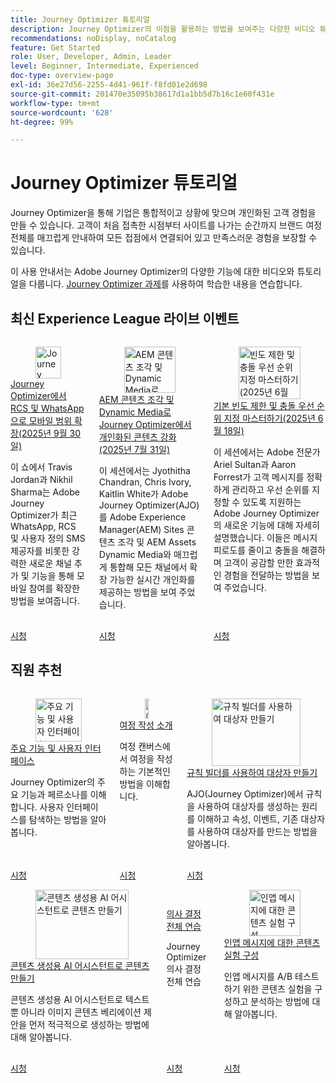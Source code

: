 ```yaml
---
title: Journey Optimizer 튜토리얼
description: Journey Optimizer의 이점을 활용하는 방법을 보여주는 다양한 비디오 튜토리얼이 있습니다.
recommendations: noDisplay, noCatalog
feature: Get Started
role: User, Developer, Admin, Leader
level: Beginner, Intermediate, Experienced
doc-type: overview-page
exl-id: 36e27d56-2255-4d41-961f-f8fd01e2d698
source-git-commit: 201470e35095b38617d1a1bb5d7b16c1e60f431e
workflow-type: tm+mt
source-wordcount: '628'
ht-degree: 99%

---
```



# Journey Optimizer 튜토리얼

Journey Optimizer을 통해 기업은 통합적이고 상황에 맞으며 개인화된 고객 경험을 만들 수 있습니다. 고객이 처음 접촉한 시점부터 사이트를 나가는 순간까지 브랜드 여정 전체를 매끄럽게 안내하여 모든 접점에서 연결되어 있고 만족스러운 경험을 보장할 수 있습니다.

이 사용 안내서는 Adobe Journey Optimizer의 다양한 기능에 대한 비디오와 튜토리얼을 다룹니다. [Journey Optimizer 과제](https://experienceleague.adobe.com/ko/docs/journey-optimizer-learn/challenges/introduction-and-prerequisites)를 사용하여 학습한 내용을 연습합니다.

<div id="recs-overview-body-1"></div>
<div id="recs-overview-body-2"></div>
<div id="recs-overview-body-3"></div>
<div id="recs-overview-body-4"></div>
<div id="recs-overview-body-5"></div>
<div id="recs-overview-body-6"></div>



## 최신 Experience League 라이브 이벤트

<!-- CARDS
* https://experienceleague.adobe.com/ko/docs/events/experience-league-live-recordings/episodes/exl-live-episode-09-30-25
    {title = Expand your mobile reach with RCS and WhatsApp in Journey Optimizer (September 30th 2025)}
    {description = IN this show Travis Jordan and Nikhil Sharma demonstrate how Adobe Journey Optimizer has recently expanded mobile engagement with powerful new channel additions and functionality, including WhatsApp, RCS, and Custom SMS Provider.}
* https://experienceleague.adobe.com/ko/docs/events/experience-league-live-recordings/episodes/exl-live-episode-07-31-25
    {title = Fueling Personalized Content in Journey Optimizer with AEM Content Fragments and Dynamic Media (July 31 2025)}
    {description = In this session, Jyothitha Chandran, Chris Ivory, and Kaitlin White showcased how Adobe Journey Optimizer (AJO) integrates seamlessly with Adobe Experience Manager (AEM) Sites Content Fragments and AEM Assets Dynamic Media to deliver scalable, real-time personalization across every channel.}
* https://experienceleague.adobe.com/ko/docs/events/experience-league-live-recordings/episodes/exl-live-episode-06-18-25
  {title = Master Frequency Capping & Conflict Prioritization (June 18, 2025)}
  {description = In this session, Adobe experts Ariel Sultan and Aaron Forrest dove into new features in Adobe Journey Optimizer to help you govern and prioritize customer messages with precision. They showed how to reduce messaging fatigue, resolve conflicts, and deliver impactful experiences that resonate. }
-->
<!-- START CARDS HTML - DO NOT MODIFY BY HAND -->
<div class="columns">
    <div class="column is-half-tablet is-half-desktop is-one-third-widescreen" aria-label="Expand your mobile reach with RCS and WhatsApp in Journey Optimizer (September 30th 2025)">
        <div class="card" style="height: 100%; display: flex; flex-direction: column; height: 100%;">
            <div class="card-image">
                <figure class="image x-is-16by9">
                    <a href="https://experienceleague.adobe.com/ko/docs/events/experience-league-live-recordings/episodes/exl-live-episode-09-30-25" title="Journey Optimizer에서 RCS 및 WhatsApp으로 모바일 범위 확장(2025년 9월 30일)" target="_blank" rel="referrer">
                        <img class="is-bordered-r-small" src="https://video.tv.adobe.com/v/3475370/?format=jpeg&nocache=1759529951745" alt="Journey Optimizer에서 RCS 및 WhatsApp으로 모바일 범위 확장(2025년 9월 30일)"
                             style="width: 100%; aspect-ratio: 16 / 9; object-fit: cover; overflow: hidden; display: block; margin: auto;">
                    </a>
                </figure>
            </div>
            <div class="card-content is-padded-small" style="display: flex; flex-direction: column; flex-grow: 1; justify-content: space-between;">
                <div class="top-card-content">
                    <p class="headline is-size-6 has-text-weight-bold">
                        <a href="https://experienceleague.adobe.com/ko/docs/events/experience-league-live-recordings/episodes/exl-live-episode-09-30-25" target="_blank" rel="referrer" title="Journey Optimizer에서 RCS 및 WhatsApp으로 모바일 범위 확장(2025년 9월 30일)">Journey Optimizer에서 RCS 및 WhatsApp으로 모바일 범위 확장(2025년 9월 30일)</a>
                    </p>
                    <p class="is-size-6">이 쇼에서 Travis Jordan과 Nikhil Sharma는 Adobe Journey Optimizer가 최근 WhatsApp, RCS 및 사용자 정의 SMS 제공자를 비롯한 강력한 새로운 채널 추가 및 기능을 통해 모바일 참여를 확장한 방법을 보여줍니다.</p>
                </div>
                <a href="https://experienceleague.adobe.com/ko/docs/events/experience-league-live-recordings/episodes/exl-live-episode-09-30-25" target="_blank" rel="referrer" class="spectrum-Button spectrum-Button--outline spectrum-Button--primary spectrum-Button--sizeM" style="align-self: flex-start; margin-top: 1rem;">
                    <span class="spectrum-Button-label has-no-wrap has-text-weight-bold">시청</span>
                </a>
            </div>
        </div>
    </div>
    <div class="column is-half-tablet is-half-desktop is-one-third-widescreen" aria-label="Fueling Personalized Content in Journey Optimizer with AEM Content Fragments and Dynamic Media (July 31 2025)">
        <div class="card" style="height: 100%; display: flex; flex-direction: column; height: 100%;">
            <div class="card-image">
                <figure class="image x-is-16by9">
                    <a href="https://experienceleague.adobe.com/ko/docs/events/experience-league-live-recordings/episodes/exl-live-episode-07-31-25" title="AEM 콘텐츠 조각 및 Dynamic Media로 Journey Optimizer에서 개인화된 콘텐츠 강화(2025년 7월 31일)" target="_blank" rel="referrer">
                        <img class="is-bordered-r-small" src="https://video.tv.adobe.com/v/3470355/?format=jpeg&nocache=1759529951721" alt="AEM 콘텐츠 조각 및 Dynamic Media로 Journey Optimizer에서 개인화된 콘텐츠 강화(2025년 7월 31일)"
                             style="width: 100%; aspect-ratio: 16 / 9; object-fit: cover; overflow: hidden; display: block; margin: auto;">
                    </a>
                </figure>
            </div>
            <div class="card-content is-padded-small" style="display: flex; flex-direction: column; flex-grow: 1; justify-content: space-between;">
                <div class="top-card-content">
                    <p class="headline is-size-6 has-text-weight-bold">
                        <a href="https://experienceleague.adobe.com/ko/docs/events/experience-league-live-recordings/episodes/exl-live-episode-07-31-25" target="_blank" rel="referrer" title="AEM 콘텐츠 조각 및 Dynamic Media로 Journey Optimizer에서 개인화된 콘텐츠 강화(2025년 7월 31일)">AEM 콘텐츠 조각 및 Dynamic Media로 Journey Optimizer에서 개인화된 콘텐츠 강화(2025년 7월 31일)</a>
                    </p>
                    <p class="is-size-6">이 세션에서는 Jyothitha Chandran, Chris Ivory, Kaitlin White가 Adobe Journey Optimizer(AJO)를 Adobe Experience Manager(AEM) Sites 콘텐츠 조각 및 AEM Assets Dynamic Media와 매끄럽게 통합해 모든 채널에서 확장 가능한 실시간 개인화를 제공하는 방법을 보여 주었습니다.</p>
                </div>
                <a href="https://experienceleague.adobe.com/ko/docs/events/experience-league-live-recordings/episodes/exl-live-episode-07-31-25" target="_blank" rel="referrer" class="spectrum-Button spectrum-Button--outline spectrum-Button--primary spectrum-Button--sizeM" style="align-self: flex-start; margin-top: 1rem;">
                    <span class="spectrum-Button-label has-no-wrap has-text-weight-bold">시청</span>
                </a>
            </div>
        </div>
    </div>
    <div class="column is-half-tablet is-half-desktop is-one-third-widescreen" aria-label="Master Frequency Capping & Conflict Prioritization (June 18, 2025)">
        <div class="card" style="height: 100%; display: flex; flex-direction: column; height: 100%;">
            <div class="card-image">
                <figure class="image x-is-16by9">
                    <a href="https://experienceleague.adobe.com/ko/docs/events/experience-league-live-recordings/episodes/exl-live-episode-06-18-25" title="빈도 제한 및 충돌 우선 순위 지정 마스터하기(2025년 6월 18일)" target="_blank" rel="referrer">
                        <img class="is-bordered-r-small" src="https://video.tv.adobe.com/v/3464052/?format=jpeg&nocache=1759529951755" alt="빈도 제한 및 충돌 우선 순위 지정 마스터하기(2025년 6월 18일)"
                             style="width: 100%; aspect-ratio: 16 / 9; object-fit: cover; overflow: hidden; display: block; margin: auto;">
                    </a>
                </figure>
            </div>
            <div class="card-content is-padded-small" style="display: flex; flex-direction: column; flex-grow: 1; justify-content: space-between;">
                <div class="top-card-content">
                    <p class="headline is-size-6 has-text-weight-bold">
                        <a href="https://experienceleague.adobe.com/ko/docs/events/experience-league-live-recordings/episodes/exl-live-episode-06-18-25" target="_blank" rel="referrer" title="빈도 제한 및 충돌 우선 순위 지정 마스터하기(2025년 6월 18일)">기본 빈도 제한 및 충돌 우선 순위 지정 마스터하기(2025년 6월 18일)</a>
                    </p>
                    <p class="is-size-6">이 세션에서는 Adobe 전문가 Ariel Sultan과 Aaron Forrest가 고객 메시지를 정확하게 관리하고 우선 순위를 지정할 수 있도록 지원하는 Adobe Journey Optimizer의 새로운 기능에 대해 자세히 설명했습니다. 이들은 메시지 피로도를 줄이고 충돌을 해결하며 고객이 공감할 만한 효과적인 경험을 전달하는 방법을 보여 주었습니다.</p>
                </div>
                <a href="https://experienceleague.adobe.com/ko/docs/events/experience-league-live-recordings/episodes/exl-live-episode-06-18-25" target="_blank" rel="referrer" class="spectrum-Button spectrum-Button--outline spectrum-Button--primary spectrum-Button--sizeM" style="align-self: flex-start; margin-top: 1rem;">
                    <span class="spectrum-Button-label has-no-wrap has-text-weight-bold">시청</span>
                </a>
            </div>
        </div>
    </div>
</div>
<!-- END CARDS HTML - DO NOT MODIFY BY HAND -->

<div id="staff-picks-section">

## 직원 추천

<!-- CARDS
* https://experienceleague.adobe.com/ko/docs/journey-optimizer-learn/tutorials/introduction-to-journey-optimizer/key-capabilities-and-user-interface
* https://experienceleague.adobe.com/en/docs/journey-optimizer-learn/tutorials/journeys/introduction-to-building-a-journey
* https://experienceleague.adobe.com/ko/docs/journey-optimizer-learn/tutorials/profiles-audiences-subscriptions/create-audiences-using-the-rule-builder
-->
<!-- START CARDS HTML - DO NOT MODIFY BY HAND -->
<div class="columns">
    <div class="column is-half-tablet is-half-desktop is-one-third-widescreen" aria-label="Key capabilities and the user interface">
        <div class="card" style="height: 100%; display: flex; flex-direction: column; height: 100%;">
            <div class="card-image">
                <figure class="image x-is-16by9">
                    <a href="https://experienceleague.adobe.com/ko/docs/journey-optimizer-learn/tutorials/introduction-to-journey-optimizer/key-capabilities-and-user-interface" title="주요 기능 및 사용자 인터페이스" target="_blank" rel="referrer">
                        <img class="is-bordered-r-small" src="https://video.tv.adobe.com/v/3424995?format=jpeg&nocache=1759529952337" alt="주요 기능 및 사용자 인터페이스"
                             style="width: 100%; aspect-ratio: 16 / 9; object-fit: cover; overflow: hidden; display: block; margin: auto;">
                    </a>
                </figure>
            </div>
            <div class="card-content is-padded-small" style="display: flex; flex-direction: column; flex-grow: 1; justify-content: space-between;">
                <div class="top-card-content">
                    <p class="headline is-size-6 has-text-weight-bold">
                        <a href="https://experienceleague.adobe.com/ko/docs/journey-optimizer-learn/tutorials/introduction-to-journey-optimizer/key-capabilities-and-user-interface" target="_blank" rel="referrer" title="주요 기능 및 사용자 인터페이스">주요 기능 및 사용자 인터페이스</a>
                    </p>
                    <p class="is-size-6">Journey Optimizer의 주요 기능과 페르소나를 이해합니다. 사용자 인터페이스를 탐색하는 방법을 알아봅니다.</p>
                </div>
                <a href="https://experienceleague.adobe.com/ko/docs/journey-optimizer-learn/tutorials/introduction-to-journey-optimizer/key-capabilities-and-user-interface" target="_blank" rel="referrer" class="spectrum-Button spectrum-Button--outline spectrum-Button--primary spectrum-Button--sizeM" style="align-self: flex-start; margin-top: 1rem;">
                    <span class="spectrum-Button-label has-no-wrap has-text-weight-bold">시청</span>
                </a>
            </div>
        </div>
    </div>
    <div class="column is-half-tablet is-half-desktop is-one-third-widescreen" aria-label="Introduction to building a journey">
        <div class="card" style="height: 100%; display: flex; flex-direction: column; height: 100%;">
            <div class="card-image">
                <figure class="image x-is-16by9">
                    <a href="https://experienceleague.adobe.com/en/docs/journey-optimizer-learn/tutorials/journeys/introduction-to-building-a-journey" title="여정 작성 소개" target="_blank" rel="referrer">
                        <img class="is-bordered-r-small" src="https://video.tv.adobe.com/v/3424996?format=jpeg&nocache=1759529952348" alt="여정 작성 소개"
                             style="width: 100%; aspect-ratio: 16 / 9; object-fit: cover; overflow: hidden; display: block; margin: auto;">
                    </a>
                </figure>
            </div>
            <div class="card-content is-padded-small" style="display: flex; flex-direction: column; flex-grow: 1; justify-content: space-between;">
                <div class="top-card-content">
                    <p class="headline is-size-6 has-text-weight-bold">
                        <a href="https://experienceleague.adobe.com/en/docs/journey-optimizer-learn/tutorials/journeys/introduction-to-building-a-journey" target="_blank" rel="referrer" title="여정 작성 소개">여정 작성 소개</a>
                    </p>
                    <p class="is-size-6">여정 캔버스에서 여정을 작성하는 기본적인 방법을 이해합니다.</p>
                </div>
                <a href="https://experienceleague.adobe.com/en/docs/journey-optimizer-learn/tutorials/journeys/introduction-to-building-a-journey" target="_blank" rel="referrer" class="spectrum-Button spectrum-Button--outline spectrum-Button--primary spectrum-Button--sizeM" style="align-self: flex-start; margin-top: 1rem;">
                    <span class="spectrum-Button-label has-no-wrap has-text-weight-bold">시청</span>
                </a>
            </div>
        </div>
    </div>
    <div class="column is-half-tablet is-half-desktop is-one-third-widescreen" aria-label="Create an audience using the rule builder">
        <div class="card" style="height: 100%; display: flex; flex-direction: column; height: 100%;">
            <div class="card-image">
                <figure class="image x-is-16by9">
                    <a href="https://experienceleague.adobe.com/ko/docs/journey-optimizer-learn/tutorials/profiles-audiences-subscriptions/create-audiences-using-the-rule-builder" title="규칙 빌더를 사용하여 대상자 만들기" target="_blank" rel="referrer">
                        <img class="is-bordered-r-small" src="https://video.tv.adobe.com/v/3425020?format=jpeg&nocache=1759529952343" alt="규칙 빌더를 사용하여 대상자 만들기"
                             style="width: 100%; aspect-ratio: 16 / 9; object-fit: cover; overflow: hidden; display: block; margin: auto;">
                    </a>
                </figure>
            </div>
            <div class="card-content is-padded-small" style="display: flex; flex-direction: column; flex-grow: 1; justify-content: space-between;">
                <div class="top-card-content">
                    <p class="headline is-size-6 has-text-weight-bold">
                        <a href="https://experienceleague.adobe.com/ko/docs/journey-optimizer-learn/tutorials/profiles-audiences-subscriptions/create-audiences-using-the-rule-builder" target="_blank" rel="referrer" title="규칙 빌더를 사용하여 대상자 만들기">규칙 빌더를 사용하여 대상자 만들기</a>
                    </p>
                    <p class="is-size-6">AJO(Journey Optimizer)에서 규칙을 사용하여 대상자를 생성하는 원리를 이해하고 속성, 이벤트, 기존 대상자를 사용하여 대상자를 만드는 방법을 알아봅니다.</p>
                </div>
                <a href="https://experienceleague.adobe.com/ko/docs/journey-optimizer-learn/tutorials/profiles-audiences-subscriptions/create-audiences-using-the-rule-builder" target="_blank" rel="referrer" class="spectrum-Button spectrum-Button--outline spectrum-Button--primary spectrum-Button--sizeM" style="align-self: flex-start; margin-top: 1rem;">
                    <span class="spectrum-Button-label has-no-wrap has-text-weight-bold">시청</span>
                </a>
            </div>
        </div>
    </div>
</div>
<!-- END CARDS HTML - DO NOT MODIFY BY HAND -->

<!-- CARDS
* https://experienceleague.adobe.com/ko/docs/journey-optimizer-learn/tutorials/content-management/ai-assistant/create-content-using-ai-assistant-for-content-generation
* https://experienceleague.adobe.com/ko/docs/journey-optimizer-learn/tutorials/decision-capabilities/decisioning/decisioning-end-to-end
* https://experienceleague.adobe.com/ko/docs/journey-optimizer-learn/tutorials/channels/in-app-channel/content-experiments-for-in-app-messages
-->
<!-- START CARDS HTML - DO NOT MODIFY BY HAND -->
<div class="columns">
    <div class="column is-half-tablet is-half-desktop is-one-third-widescreen" aria-label="Create Content Using AI Assistant for Content Generation">
        <div class="card" style="height: 100%; display: flex; flex-direction: column; height: 100%;">
            <div class="card-image">
                <figure class="image x-is-16by9">
                    <a href="https://experienceleague.adobe.com/ko/docs/journey-optimizer-learn/tutorials/content-management/ai-assistant/create-content-using-ai-assistant-for-content-generation" title="콘텐츠 생성용 AI 어시스턴트로 콘텐츠 만들기" target="_blank" rel="referrer">
                        <img class="is-bordered-r-small" src="https://video.tv.adobe.com/v/3434635/?format=jpeg&nocache=1759529953102" alt="콘텐츠 생성용 AI 어시스턴트로 콘텐츠 만들기"
                             style="width: 100%; aspect-ratio: 16 / 9; object-fit: cover; overflow: hidden; display: block; margin: auto;">
                    </a>
                </figure>
            </div>
            <div class="card-content is-padded-small" style="display: flex; flex-direction: column; flex-grow: 1; justify-content: space-between;">
                <div class="top-card-content">
                    <p class="headline is-size-6 has-text-weight-bold">
                        <a href="https://experienceleague.adobe.com/ko/docs/journey-optimizer-learn/tutorials/content-management/ai-assistant/create-content-using-ai-assistant-for-content-generation" target="_blank" rel="referrer" title="콘텐츠 생성용 AI 어시스턴트로 콘텐츠 만들기">콘텐츠 생성용 AI 어시스턴트로 콘텐츠 만들기</a>
                    </p>
                    <p class="is-size-6">콘텐츠 생성용 AI 어시스턴트로 텍스트뿐 아니라 이미지 콘텐츠 베리에이션 제안을 먼저 적극적으로 생성하는 방법에 대해 알아봅니다.</p>
                </div>
                <a href="https://experienceleague.adobe.com/ko/docs/journey-optimizer-learn/tutorials/content-management/ai-assistant/create-content-using-ai-assistant-for-content-generation" target="_blank" rel="referrer" class="spectrum-Button spectrum-Button--outline spectrum-Button--primary spectrum-Button--sizeM" style="align-self: flex-start; margin-top: 1rem;">
                    <span class="spectrum-Button-label has-no-wrap has-text-weight-bold">시청</span>
                </a>
            </div>
        </div>
    </div>
    <div class="column is-half-tablet is-half-desktop is-one-third-widescreen" aria-label="Decisioning end-to-end walkthrough">
        <div class="card" style="height: 100%; display: flex; flex-direction: column; height: 100%;">
            <div class="card-image">
                <figure class="image x-is-16by9">
                    <a href="https://experienceleague.adobe.com/ko/docs/journey-optimizer-learn/tutorials/decision-capabilities/decisioning/decisioning-end-to-end" title="의사 결정 전체 연습" target="_blank" rel="referrer">
                        <img class="is-bordered-r-small" src="https://video.tv.adobe.com/v/3451100/?format=jpeg&nocache=1759529953093" alt="의사 결정 전체 연습"
                             style="width: 100%; aspect-ratio: 16 / 9; object-fit: cover; overflow: hidden; display: block; margin: auto;">
                    </a>
                </figure>
            </div>
            <div class="card-content is-padded-small" style="display: flex; flex-direction: column; flex-grow: 1; justify-content: space-between;">
                <div class="top-card-content">
                    <p class="headline is-size-6 has-text-weight-bold">
                        <a href="https://experienceleague.adobe.com/ko/docs/journey-optimizer-learn/tutorials/decision-capabilities/decisioning/decisioning-end-to-end" target="_blank" rel="referrer" title="의사 결정 전체 연습">의사 결정 전체 연습</a>
                    </p>
                    <p class="is-size-6">Journey Optimizer 의사 결정 전체 연습</p>
                </div>
                <a href="https://experienceleague.adobe.com/ko/docs/journey-optimizer-learn/tutorials/decision-capabilities/decisioning/decisioning-end-to-end" target="_blank" rel="referrer" class="spectrum-Button spectrum-Button--outline spectrum-Button--primary spectrum-Button--sizeM" style="align-self: flex-start; margin-top: 1rem;">
                    <span class="spectrum-Button-label has-no-wrap has-text-weight-bold">시청</span>
                </a>
            </div>
        </div>
    </div>
    <div class="column is-half-tablet is-half-desktop is-one-third-widescreen" aria-label="Configure content experiments for in-app messages">
        <div class="card" style="height: 100%; display: flex; flex-direction: column; height: 100%;">
            <div class="card-image">
                <figure class="image x-is-16by9">
                    <a href="https://experienceleague.adobe.com/ko/docs/journey-optimizer-learn/tutorials/channels/in-app-channel/content-experiments-for-in-app-messages" title="인앱 메시지에 대한 콘텐츠 실험 구성" target="_blank" rel="referrer">
                        <img class="is-bordered-r-small" src="https://video.tv.adobe.com/v/3419898/?format=jpeg&nocache=1759529953110" alt="인앱 메시지에 대한 콘텐츠 실험 구성"
                             style="width: 100%; aspect-ratio: 16 / 9; object-fit: cover; overflow: hidden; display: block; margin: auto;">
                    </a>
                </figure>
            </div>
            <div class="card-content is-padded-small" style="display: flex; flex-direction: column; flex-grow: 1; justify-content: space-between;">
                <div class="top-card-content">
                    <p class="headline is-size-6 has-text-weight-bold">
                        <a href="https://experienceleague.adobe.com/ko/docs/journey-optimizer-learn/tutorials/channels/in-app-channel/content-experiments-for-in-app-messages" target="_blank" rel="referrer" title="인앱 메시지에 대한 콘텐츠 실험 구성">인앱 메시지에 대한 콘텐츠 실험 구성</a>
                    </p>
                    <p class="is-size-6">인앱 메시지를 A/B 테스트하기 위한 콘텐츠 실험을 구성하고 분석하는 방법에 대해 알아봅니다.</p>
                </div>
                <a href="https://experienceleague.adobe.com/ko/docs/journey-optimizer-learn/tutorials/channels/in-app-channel/content-experiments-for-in-app-messages" target="_blank" rel="referrer" class="spectrum-Button spectrum-Button--outline spectrum-Button--primary spectrum-Button--sizeM" style="align-self: flex-start; margin-top: 1rem;">
                    <span class="spectrum-Button-label has-no-wrap has-text-weight-bold">시청</span>
                </a>
            </div>
        </div>
    </div>
</div>
<!-- END CARDS HTML - DO NOT MODIFY BY HAND -->

